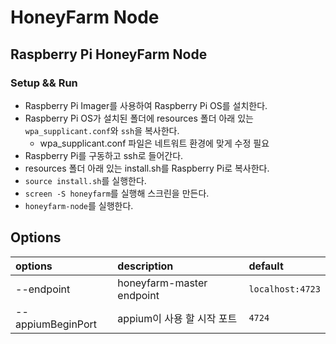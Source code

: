 # HoneyFarm Node

## Raspberry Pi HoneyFarm Node
### Setup && Run

* Raspberry Pi Imager를 사용하여 Raspberry Pi OS를 설치한다.
* Raspberry Pi OS가 설치된 폴더에 resources 폴더 아래 있는 `wpa_supplicant.conf`와 `ssh`을 복사한다.
    * wpa_supplicant.conf 파일은 네트워트 환경에 맞게 수정 필요
* Raspberry Pi를 구동하고 ssh로 들어간다.
* resources 폴더 아래 있는 install.sh를 Raspberry Pi로 복사한다.
* `source install.sh`를 실행한다.
* `screen -S honeyfarm`를 실행해 스크린을 만든다.
* `honeyfarm-node`를 실행한다.

## Options

| options | description | default |
|:---|:---|:---|
| --endpoint | honeyfarm-master endpoint|`localhost:4723`|
| --appiumBeginPort|appium이 사용 할 시작 포트|`4724`|
